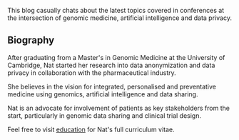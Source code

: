 This blog casually chats about the latest topics covered in conferences at the intersection of genomic medicine, artificial intelligence and data privacy.

## Biography 

After graduating from a Master's in Genomic Medicine at the University of Cambridge, Nat started her research into data anonymization and data privacy in 
collaboration with the pharmaceutical industry. 

She believes in the vision for integrated, personalised and preventative medicine using genomics, artificial intelligence and data sharing. 

Nat is an advocate for involvement of patients as key stakeholders from the start, particularly in genomic data sharing and clinical trial design. 

Feel free to visit [education](https://natsblog.github.io/cv) for Nat's full curriculum vitae.
